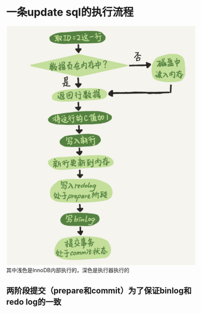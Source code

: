 # 一条update sql的执行流程
![img.png](update_sql执行流程.png)
<br>
其中浅色是InnoDB内部执行的，深色是执行器执行的

## 两阶段提交（prepare和commit）为了保证binlog和redo log的一致

